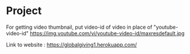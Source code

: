 # Project




For getting video thumbnail, put video-id of video in place of "youtube-video-id"
https://img.youtube.com/vi/youtube-video-id/maxresdefault.jpg

Link to website :  https://globalgiving1.herokuapp.com/

